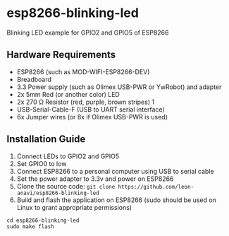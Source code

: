 # esp8266-blinking-led
Blinking LED example for GPIO2 and GPIO5 of ESP8266

## Hardware Requirements
* ESP8266 (such as MOD-WIFI-ESP8266-DEV)
* Breadboard
* 3.3 Power supply (such as Olimex USB-PWR or YwRobot) and adapter
* 2x 5mm Red (or another color) LED
* 2x 270 Ω Resistor (red, purple, brown stripes) 1
* USB-Serial-Cable-F (USB to UART serial interface)
* 6x Jumper wires (or 8x if Olimex USB-PWR is used)

## Installation Guide
1. Connect LEDs to GPIO2 and GPIO5
2. Set GPIO0 to low
3. Connect ESP8266 to a personal computer using USB to serial cable
4. Set the power adapter to 3.3v and power on ESP8266
5. Clone the source code: `````git clone https://github.com/leon-anavi/esp8266-blinking-led`````
6. Build and flash the application on ESP8266 (sudo should be used on Linux to grant appropriate permissions)
`````
cd esp8266-blinking-led
sudo make flash
`````
